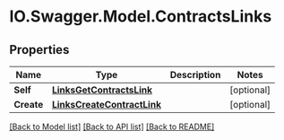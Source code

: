 # IO.Swagger.Model.ContractsLinks
## Properties

Name | Type | Description | Notes
------------ | ------------- | ------------- | -------------
**Self** | [**LinksGetContractsLink**](LinksGetContractsLink.md) |  | [optional] 
**Create** | [**LinksCreateContractLink**](LinksCreateContractLink.md) |  | [optional] 

[[Back to Model list]](../README.md#documentation-for-models) [[Back to API list]](../README.md#documentation-for-api-endpoints) [[Back to README]](../README.md)

